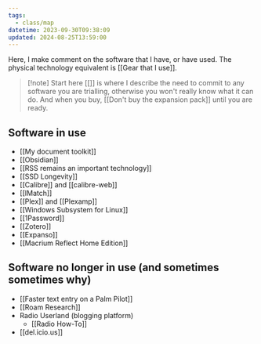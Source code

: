 ```yaml
---
tags:
  - class/map
datetime: 2023-09-30T09:38:09
updated: 2024-08-25T13:59:00
---
```

Here, I make comment on the software that I have, or have used. The physical technology equivalent is [[Gear that I use]].

> [!note] Start here
> [[]] is where I describe the need to commit to any software you are trialling, otherwise you won't really know what it can do. And when you buy, [[Don't buy the expansion pack]] until you are ready.

## Software in use
- [[My document toolkit]]
- [[Obsidian]]
- [[RSS remains an important technology]]
- [[SSD Longevity]]
- [[Calibre]] and [[calibre-web]]
- [[IMatch]]
- [[Plex]] and [[Plexamp]]
- [[Windows Subsystem for Linux]]
- [[1Password]]
- [[Zotero]]
- [[Expanso]]
- [[Macrium Reflect Home Edition]]

## Software no longer in use (and sometimes sometimes why)
- [[Faster text entry on a Palm Pilot]]
- [[Roam Research]]
- Radio Userland (blogging platform)
	- [[Radio How-To]]
- [[del.icio.us]]